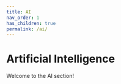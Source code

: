 ```yaml
---
title: AI
nav_order: 1
has_children: true
permalink: /ai/
---
```


# Artificial Intelligence

Welcome to the AI section!
